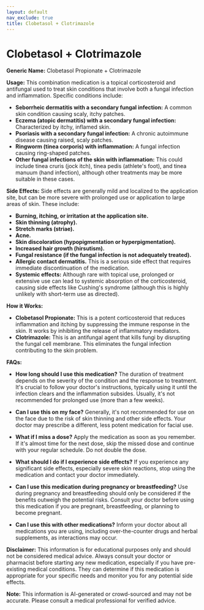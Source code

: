 ```yaml
---
layout: default
nav_exclude: true
title: Clobetasol + Clotrimazole
---
```


# Clobetasol + Clotrimazole

**Generic Name:** Clobetasol Propionate + Clotrimazole

**Usage:** This combination medication is a topical corticosteroid and antifungal used to treat skin conditions that involve both a fungal infection and inflammation.  Specific conditions include:

* **Seborrheic dermatitis with a secondary fungal infection:**  A common skin condition causing scaly, itchy patches.
* **Eczema (atopic dermatitis) with a secondary fungal infection:** Characterized by itchy, inflamed skin.
* **Psoriasis with a secondary fungal infection:** A chronic autoimmune disease causing raised, scaly patches.
* **Ringworm (tinea corporis) with inflammation:** A fungal infection causing ring-shaped patches.
* **Other fungal infections of the skin with inflammation:**  This could include tinea cruris (jock itch), tinea pedis (athlete's foot), and tinea manuum (hand infection), although other treatments may be more suitable in these cases.


**Side Effects:**  Side effects are generally mild and localized to the application site, but can be more severe with prolonged use or application to large areas of skin.  These include:

* **Burning, itching, or irritation at the application site.**
* **Skin thinning (atrophy).**
* **Stretch marks (striae).**
* **Acne.**
* **Skin discoloration (hypopigmentation or hyperpigmentation).**
* **Increased hair growth (hirsutism).**
* **Fungal resistance (if the fungal infection is not adequately treated).**
* **Allergic contact dermatitis.**  This is a serious side effect that requires immediate discontinuation of the medication.
* **Systemic effects:** Although rare with topical use, prolonged or extensive use can lead to systemic absorption of the corticosteroid, causing side effects like Cushing's syndrome (although this is highly unlikely with short-term use as directed).


**How it Works:**

* **Clobetasol Propionate:** This is a potent corticosteroid that reduces inflammation and itching by suppressing the immune response in the skin.  It works by inhibiting the release of inflammatory mediators.
* **Clotrimazole:** This is an antifungal agent that kills fungi by disrupting the fungal cell membrane. This eliminates the fungal infection contributing to the skin problem.


**FAQs:**

* **How long should I use this medication?**  The duration of treatment depends on the severity of the condition and the response to treatment.  It's crucial to follow your doctor's instructions, typically using it until the infection clears and the inflammation subsides.  Usually, it's not recommended for prolonged use (more than a few weeks).

* **Can I use this on my face?**  Generally, it's not recommended for use on the face due to the risk of skin thinning and other side effects.  Your doctor may prescribe a different, less potent medication for facial use.

* **What if I miss a dose?**  Apply the medication as soon as you remember. If it's almost time for the next dose, skip the missed dose and continue with your regular schedule. Do not double the dose.

* **What should I do if I experience side effects?** If you experience any significant side effects, especially severe skin reactions, stop using the medication and contact your doctor immediately.

* **Can I use this medication during pregnancy or breastfeeding?**  Use during pregnancy and breastfeeding should only be considered if the benefits outweigh the potential risks.  Consult your doctor before using this medication if you are pregnant, breastfeeding, or planning to become pregnant.

* **Can I use this with other medications?**  Inform your doctor about all medications you are using, including over-the-counter drugs and herbal supplements, as interactions may occur.

**Disclaimer:** This information is for educational purposes only and should not be considered medical advice.  Always consult your doctor or pharmacist before starting any new medication, especially if you have pre-existing medical conditions.  They can determine if this medication is appropriate for your specific needs and monitor you for any potential side effects.


**Note:** This information is AI-generated or crowd-sourced and may not be accurate. Please consult a medical professional for verified advice.